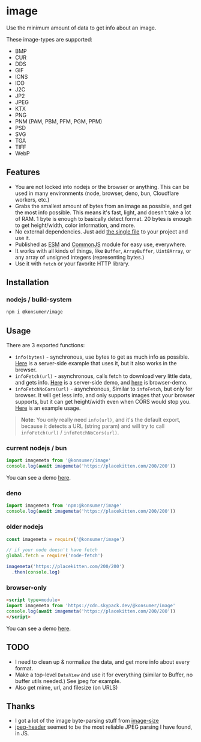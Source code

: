 # image

Use the minimum amount of data to get info about an image.

These image-types are supported:

- BMP
- CUR
- DDS
- GIF
- ICNS
- ICO
- J2C
- JP2
- JPEG
- KTX
- PNG
- PNM (PAM, PBM, PFM, PGM, PPM)
- PSD
- SVG
- TGA
- TIFF
- WebP

## Features


- You are not locked into nodejs or the browser or anything. This can be used in many environments (node, browser, deno, bun, Cloudflare workers, etc.)
- Grabs the smallest amount of bytes from an image as possible, and get the most info possible. This means it's fast, light, and doesn't take a lot of RAM. 1 byte is enough to basically detect format. 20 bytes is enough to get height/width, color information, and more.
- No external dependencies. Just add [the single file](https://cdn.jsdelivr.net/npm/@konsumer/image/dist/index.mjs) to your project and use it.
- Published as [ESM](https://cdn.jsdelivr.net/npm/@konsumer/image/dist/index.mjs) and [CommonJS](https://cdn.jsdelivr.net/npm/@konsumer/image/dist/index.cjs) module for easy use, everywhere.
- It works with all kinds of things, like `Buffer`, `ArrayBuffer`, `Uint8Array`, or any array of unsigned integers (representing bytes.)
- Use it with `fetch` or your favorite HTTP library.


## Installation

### nodejs / build-system

```sh
npm i @konsumer/image
```


## Usage

There are 3 exported functions:

- `info(bytes)` - synchronous, use bytes to get as much info as possible. [Here](https://codesandbox.io/p/sandbox/mutable-pine-4403q5) is a server-side example that uses it, but it also works in the browser.
- `infoFetch(url)` - asynchronous, calls fetch to download very little data, and gets info. [Here](https://codesandbox.io/p/sandbox/mutable-pine-4403q5) is a server-side demo, and [here](https://codepen.io/konsumer/pen/gOBBYgP?editors=1000) is browser-demo.
- `infoFetchNoCors(url)` - asynchronous, Similar to `infoFetch`, but only for browser. It will get less info, and only supports images that your browser supports, but it can get height/width even when CORS would stop you. [Here](https://codepen.io/konsumer/pen/oNaazaP?editors=1000) is an example usage.


> **Note**: You only really need `info(url)`, and it's the default export, because it detects a URL (string param) and will try to call  `infoFetch(url)` / `infoFetchNoCors(url)`.


### current nodejs / bun

```js
import imagemeta from '@konsumer/image'
console.log(await imagemeta('https://placekitten.com/200/200'))
```

You can see a demo [here](https://codesandbox.io/p/sandbox/mutable-pine-4403q5).


### deno

```js
import imagemeta from 'npm:@konsumer/image'
console.log(await imagemeta('https://placekitten.com/200/200'))
```

### older nodejs

```js
const imagemeta = require('@konsumer/image')

// if your node doesn't have fetch
global.fetch = require('node-fetch')

imagemeta('https://placekitten.com/200/200')
  .then(console.log)
```

### browser-only

```html
<script type=module>
import imagemeta from 'https://cdn.skypack.dev/@konsumer/image'
console.log(await imagemeta('https://placekitten.com/200/200'))
</script>
```

You can see a demo [here](https://codepen.io/konsumer/pen/gOBBYgP?editors=1000).

## TODO

- I need to clean up & normalize the data, and get more info about every format.
- Make a top-level `DataView` and use it for everything (similar to Buffer, no buffer utils needed.) See jpeg for example.
- Also get mime, url, and filesize (on URLS)


## Thanks

- I got a lot of the image byte-parsing stuff from [image-size](https://github.com/image-size/image-size)
- [jpeg-header](https://viereck.ch/jpeg-header/) seemed to be the most reliable JPEG parsing I have found, in JS.

